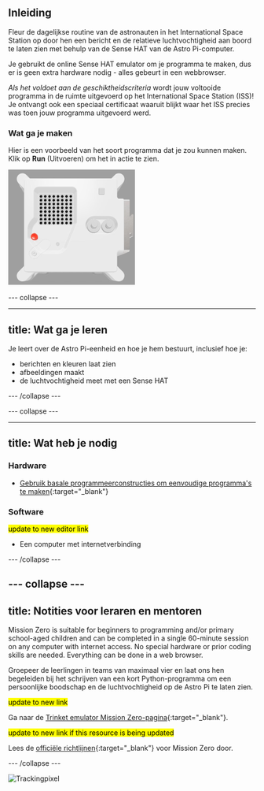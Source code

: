 ## Inleiding

Fleur de dagelijkse routine van de astronauten in het International Space Station op door hen een bericht en de relatieve luchtvochtigheid aan boord te laten zien met behulp van de Sense HAT van de Astro Pi-computer.

Je gebruikt de online Sense HAT emulator om je programma te maken, dus er is geen extra hardware nodig - alles gebeurt in een webbrowser.

*Als het voldoet aan de geschiktheidscriteria* wordt jouw voltooide programma in de ruimte uitgevoerd op het International Space Station (ISS)! Je ontvangt ook een speciaal certificaat waaruit blijkt waar het ISS precies was toen jouw programma uitgevoerd werd.

### Wat ga je maken

Hier is een voorbeeld van het soort programma dat je zou kunnen maken. Klik op **Run** (Uitvoeren) om het in actie te zien.

![The Trinket Sense HAT emulator running a sample program which scrolls the humidity value across the LED matrix and then displays a picture of a fish.](images/M0_4.gif)


--- collapse ---

---
title: Wat ga je leren
---

Je leert over de Astro Pi-eenheid en hoe je hem bestuurt, inclusief hoe je:
+ berichten en kleuren laat zien
+ afbeeldingen maakt
+ de luchtvochtigheid meet met een Sense HAT

--- /collapse ---

--- collapse ---

---
title: Wat heb je nodig
---

### Hardware

+ [Gebruik basale programmeerconstructies om eenvoudige programma's te maken](https://curriculum.raspberrypi.org/programming/creator/){:target="_blank"}

### Software

<mark> update to new editor link </mark>
+ Een computer met internetverbinding

--- /collapse ---

--- collapse ---
---
title: Notities voor leraren en mentoren
---

Mission Zero is suitable for beginners to programming and/or primary school-aged children and can be completed in a single 60-minute session on any computer with internet access. No special hardware or prior coding skills are needed. Everything can be done in a web browser.

Groepeer de leerlingen in teams van maximaal vier en laat ons hen begeleiden bij het schrijven van een kort Python-programma om een ​​persoonlijke boodschap en de luchtvochtigheid op de Astro Pi te laten zien.

<mark> update to new link </mark>

Ga naar de [Trinket emulator Mission Zero-pagina](https://trinket.io/mission-zero){:target="_blank"}.

<mark> update to new link if this resource is being updated </mark>

 Lees de [officiële richtlijnen](https://astro-pi.org/media/mission-zero-guidelines/Astro_Pi_Mission_Zero_Guidelines_2021_22-nl.pdf){:target="_blank"} voor Mission Zero door.

--- /collapse ---

![Trackingpixel](https://code.org/api/hour/begin_raspberrypi_astropi.png)
